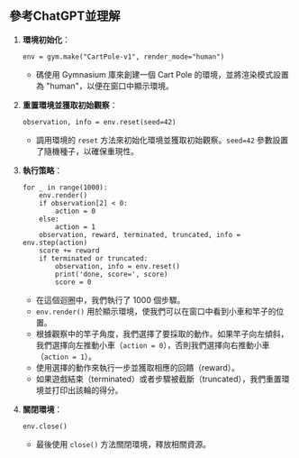 ## 參考ChatGPT並理解

1. **環境初始化**：
   ```
   env = gym.make("CartPole-v1", render_mode="human")
   ```
   - 碼使用 Gymnasium 庫來創建一個 Cart Pole 的環境，並將渲染模式設置為 "human"，以便在窗口中顯示環境。

2. **重置環境並獲取初始觀察**：
   ```
   observation, info = env.reset(seed=42)
   ```
   - 調用環境的 `reset` 方法來初始化環境並獲取初始觀察。`seed=42` 參數設置了隨機種子，以確保重現性。

3. **執行策略**：
   ```
   for _ in range(1000):
       env.render()
       if observation[2] < 0:
           action = 0
       else:
           action = 1
       observation, reward, terminated, truncated, info = env.step(action)
       score += reward
       if terminated or truncated:
           observation, info = env.reset()
           print('done, score=', score)
           score = 0
   ```
   - 在這個迴圈中，我們執行了 1000 個步驟。
   - `env.render()` 用於顯示環境，使我們可以在窗口中看到小車和竿子的位置。
   - 根據觀察中的竿子角度，我們選擇了要採取的動作。如果竿子向左傾斜，我們選擇向左推動小車（`action = 0`），否則我們選擇向右推動小車（`action = 1`）。
   - 使用選擇的動作來執行一步並獲取相應的回饋（reward）。
   - 如果遊戲結束（terminated）或者步驟被截斷（truncated），我們重置環境並打印出該輪的得分。

4. **關閉環境**：
   ```
   env.close()
   ```
   - 最後使用 `close()` 方法關閉環境，釋放相關資源。
